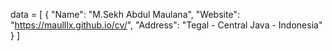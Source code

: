 data = [
   {
      "Name": "M.Sekh Abdul Maulana",
      "Website": "https://maulllx.github.io/cv/",
      "Address": "Tegal - Central Java - Indonesia"
   }
]
